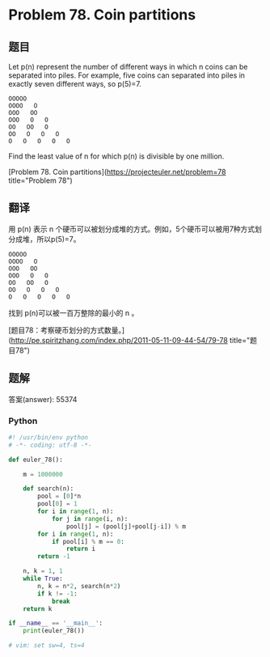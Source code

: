 Problem 78. Coin partitions
========================================

## 题目

Let p(n) represent the number of different ways in which n coins can be separated into piles. For example, five coins can separated into piles in exactly seven different ways, so p(5)=7.

    OOOOO
    OOOO   O
    OOO   OO
    OOO   O   O
    OO   OO   O
    OO   O   O   O
    O   O   O   O   O

Find the least value of n for which p(n) is divisible by one million.

[Problem 78. Coin partitions](https://projecteuler.net/problem=78 title="Problem 78")

## 翻译

用 p(n) 表示 n 个硬币可以被划分成堆的方式。例如，5个硬币可以被用7种方式划分成堆，所以p(5)=7。

    OOOOO
    OOOO   O
    OOO   OO
    OOO   O   O
    OO   OO   O
    OO   O   O   O
    O   O   O   O   O

找到 p(n)可以被一百万整除的最小的 n 。

[题目78：考察硬币划分的方式数量。](http://pe.spiritzhang.com/index.php/2011-05-11-09-44-54/79-78 title="题目78")

## 题解

答案(answer): 55374

### Python

~~~python
#! /usr/bin/env python
# -*- coding: utf-8 -*-

def euler_78():

    m = 1000000

    def search(n):
        pool = [0]*n
        pool[0] = 1
        for i in range(1, n):
            for j in range(i, n):
                pool[j] = (pool[j]+pool[j-i]) % m
        for i in range(1, n):
            if pool[i] % m == 0:
                return i
        return -1

    n, k = 1, 1
    while True:
        n, k = n*2, search(n*2)
        if k != -1:
            break
    return k

if __name__ == '__main__':
    print(euler_78())

# vim: set sw=4, ts=4
~~~
